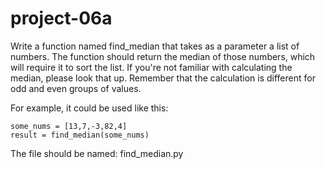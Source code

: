 # project-06a

Write a function named find_median that takes as a parameter a list of numbers.  The function should return the median of those numbers, which will require it to sort the list.  If you're not familiar with calculating the median, please look that up.  Remember that the calculation is different for odd and even groups of values.

For example, it could be used like this:
```
some_nums = [13,7,-3,82,4]
result = find_median(some_nums)
```

The file should be named: find_median.py

